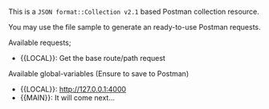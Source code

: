 This is a `JSON format::Collection v2.1` based Postman collection resource.

You may use the file sample to generate an ready-to-use Postman requests.

Available requests;
- {{LOCAL}}: Get the base route/path request

Available global-variables (Ensure to save to Postman)
- {{LOCAL}}: http://127.0.0.1:4000 
- {{MAIN}}: It will come next...